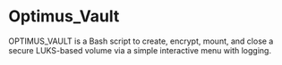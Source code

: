 # Optimus_Vault
OPTIMUS_VAULT is a Bash script to create, encrypt, mount, and close a secure LUKS-based volume via a simple interactive menu with logging.
